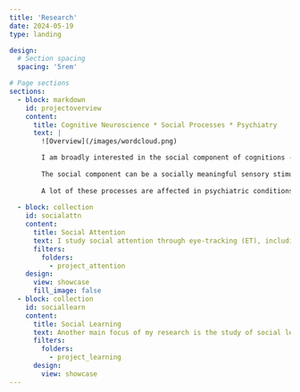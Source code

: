 ```yaml
---
title: 'Research'
date: 2024-05-19
type: landing

design:
  # Section spacing
  spacing: '5rem'

# Page sections
sections:
  - block: markdown
    id: projectoverview
    content:
      title: Cognitive Neuroscience * Social Processes * Psychiatry
      text: |
        ![Overview](/images/wordcloud.png) 

        I am broadly interested in the social component of cognitions - attention, perception, learning, and decision-making. 
        
        The social component can be a socially meaningful sensory stimuli, a learning task that involves the knowledge about or from another person, or a decision that is made during the interaction with others. 
        
        A lot of these processes are affected in psychiatric conditions. Part of my research is to develop novel paradigms and computational models to characterize the challenges of social functioning in clinical populations.
        
  - block: collection
    id: socialattn
    content:
      title: Social Attention
      text: I study social attention through eye-tracking (ET), including screen-based ET, webcam-based ET, and smartphone ET. I apply feature-based visual saliency models to characterize individual differences in attention allocations during video free viewing. 
      filters:
        folders:
          - project_attention
    design:
      view: showcase
      fill_image: false
  - block: collection
    id: sociallearn
    content:
      title: Social Learning
      text: Another main focus of my research is the study of social learning, especially observational learning. I'm interested in understanding the neuro-computations of different learning strategies through computational models and neuroimaging.  
      filters:
        folders:
          - project_learning
      design:
        view: showcase
---
```

